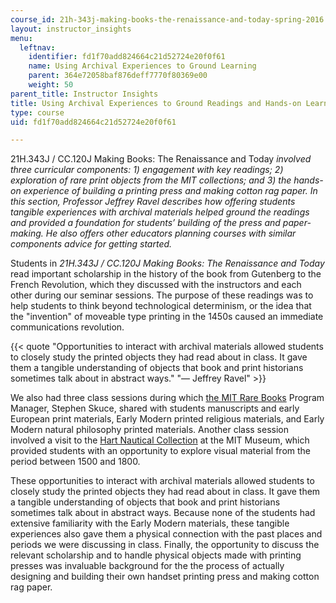 ```yaml
---
course_id: 21h-343j-making-books-the-renaissance-and-today-spring-2016
layout: instructor_insights
menu:
  leftnav:
    identifier: fd1f70add824664c21d52724e20f0f61
    name: Using Archival Experiences to Ground Learning
    parent: 364e72058baf876deff7770f80369e00
    weight: 50
parent_title: Instructor Insights
title: Using Archival Experiences to Ground Readings and Hands-on Learning
type: course
uid: fd1f70add824664c21d52724e20f0f61

---
```


21H.343J / CC.120J Making Books: The Renaissance and Today _involved three curricular components: 1) engagement with key readings; 2) exploration of rare print objects from the MIT collections; and 3) the hands-on experience of building a printing press and making cotton rag paper. In this section, Professor Jeffrey Ravel describes how offering students tangible experiences with archival materials helped ground the readings and provided a foundation for students’ building of the press and paper-making. He also offers other educators planning courses with similar components advice for getting started._

Students in _21H.343J / CC.120J Making Books: The Renaissance and Today_ read important scholarship in the history of the book from Gutenberg to the French Revolution, which they discussed with the instructors and each other during our seminar sessions. The purpose of these readings was to help students to think beyond technological determinism, or the idea that the "invention" of moveable type printing in the 1450s caused an immediate communications revolution.

{{< quote "Opportunities to interact with archival materials allowed students to closely study the printed objects they had read about in class. It gave them a tangible understanding of objects that book and print historians sometimes talk about in abstract ways." "— Jeffrey Ravel" >}}

We also had three class sessions during which [the MIT Rare Books](https://libraries.mit.edu/distinctive-collections/collections/rare-books/) Program Manager, Stephen Skuce, shared with students manuscripts and early European print materials, Early Modern printed religious materials, and Early Modern natural philosophy printed materials. Another class session involved a visit to the [Hart Nautical Collection](https://councilofamericanmaritimemuseums.org/resources/ship-plans-directory/mit-museum-hart-nautical-collection/) at the MIT Museum, which provided students with an opportunity to explore visual material from the period between 1500 and 1800.

These opportunities to interact with archival materials allowed students to closely study the printed objects they had read about in class. It gave them a tangible understanding of objects that book and print historians sometimes talk about in abstract ways. Because none of the students had extensive familiarity with the Early Modern materials, these tangible experiences also gave them a physical connection with the past places and periods we were discussing in class. Finally, the opportunity to discuss the relevant scholarship and to handle physical objects made with printing presses was invaluable background for the the process of actually designing and building their own handset printing press and making cotton rag paper.